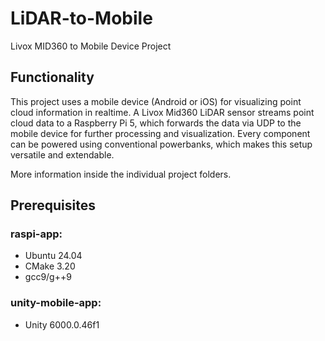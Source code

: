# LiDAR-to-Mobile
Livox MID360 to Mobile Device Project

## Functionality
This project uses a mobile device (Android or iOS) for visualizing point cloud information in realtime. A Livox Mid360 LiDAR sensor streams point cloud data to a Raspberry Pi 5, which forwards the data via UDP to the mobile device for further processing and visualization. Every component can be powered using conventional powerbanks, which makes this setup versatile and extendable.

More information inside the individual project folders.

## Prerequisites

### raspi-app:
- Ubuntu 24.04
- CMake 3.20
- gcc9/g++9

### unity-mobile-app:
- Unity 6000.0.46f1
